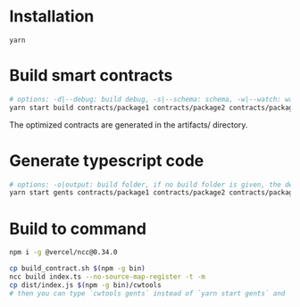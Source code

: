 # Installation

`yarn`

# Build smart contracts

```bash
# options: -d|--debug: build debug, -s|--schema: schema, -w|--watch: watch mode, -o|--output: build folder
yarn start build contracts/package1 contracts/package2 contracts/package3 [-o build_folder] [-d] [-s] [-w]
```

The optimized contracts are generated in the artifacts/ directory.

# Generate typescript code

```bash
# options: -o|output: build folder, if no build folder is given, the default output is current directory
yarn start gents contracts/package1 contracts/package2 contracts/package3 [-o build_folder] [--react-query]

```

# Build to command

```bash
npm i -g @vercel/ncc@0.34.0

cp build_contract.sh $(npm -g bin)
ncc build index.ts --no-source-map-register -t -m
cp dist/index.js $(npm -g bin)/cwtools
# then you can type `cwtools gents` instead of `yarn start gents` and `cwtools build` instead of `yarn start build`
```
